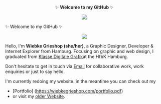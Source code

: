 <p align="center">  
 ✨ <b> Welcome to my GitHub </b>✨ </p>
  
<p align="center">  <img src="https://media.giphy.com/media/3oEduPYHQCqxnwGeQw/giphy.gif" /> 

 </p>
 



 ✨  Welcome to my GitHub ✨ 
  
<p align="center">  <img src="https://giphy.com/embed/2RiU1RUjyh4C4/giphy.gif" /> 

 </p>
 



Hello, I'm **Wiebke Grieshop (she/her)**, a Graphic Designer, Developer & Internet Explorer from Hamburg. Focusing on graphic and web design, I graduated from [ Klasse Digitale Grafik](https://digitale-grafik.com/)at the HfbK Hamburg. 



 Don't hesitate to get in touch via [Email](mailto:hallo@wiebkegrieshop.com) for collaborative work, work enquiries or just to say hello.

I'm currently redoing my website. in the meantime you can check out my 
 - [Portfolio] (https://wiebkegrieshop.com/portfolio.pdf) 
 - or visit my [older Website](https://wiebkegrieshop.com/older). 



